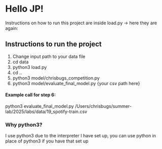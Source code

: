 # Hello JP!
Instructions on how to run this project are inside load.py -> here they are again:
## Instructions to run the project
1) Change input path to your data file
2) cd data 
3) python3 load.py
4) cd ..
5) python3 model/chrisbugs_competition.py
6) python3 model/evaluate_final_model.py {your csv path here}

#### Example call for step 6:
python3 evaluate_final_model.py /Users/chrisbugs/summer-lab/2025/labs/data/19_spotify-train.csv
### Why python3?
I use python3 due to the interpreter I have set up, you can use python in place of python3 if you have that set up